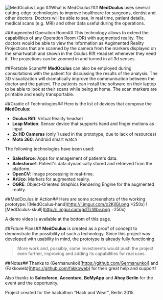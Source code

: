 ![MedOculus Logo](http://i.imgur.com/O7JMIVX.jpg)
##What is MedOculus?##
**MedOculus** uses several cutting-edge technologies to improve healthcare for surgeons, dentist and other doctors.
Doctors will be able to see, in real time, patient details, medical scans (e.g. MRI) and other data useful during the operations.

##Augmented Operation Room##
This technology allows to extend the capabilities of any Operation Room (OR) with augmented reality.
The doctors would be able to view the information as Augimented Reality Projections that are scanned by the camera from the markers displayed on the smartwatch and shown in the Oculus Rift Headset whenever they need it.
The projections can be zoomed in and turned in all 3d senses.

##Portable Scans##
**MedOculus** can also be employed during consultations with the patient for discussing the results of the analysis. The 3D visualization will dramatically improve the communication between the doctor and the patient.
The patients can install the software on their laptop to be able to look at their scans while being at home. The scan markers are printable and easily transportable.

##Cradle of Technologies##
Here is the list of devices that compose the **MedOculus**:
- **Oculus Rift**: Virtual Reality headset
- **Leap Motion**: Sensor device that supports hand and finger motions as input
- **2x HD Cameras** (only 1 used in the prototype, due to lack of resources)
- **Moto 360**: Android smart watch

The following technologies have been used:
- **Salesforce**: Apps for management of patient's data.
- **Salesforce1**: Patient's data dynamically stored and retrieved from the platform.
- **OpenCV**: Image processing in real-time.
- **ArUco**: Markers for augmented reality.
- **OGRE**: Object-Oriented Graphics Rendering Engine for the augmented reality.

##MedOculus in Action##
Here are some screenshots of the working prototype:
![MedOculus-hand](http://i.imgur.com/o2KjlGl.png =250x)
![MedOculus-skull](http://i.imgur.com/gdTLWby.png =250x)

A demo video is available at the bottom of this page.

##Future Plans##
**MedOculus** is created as a proof of concept to demonstrate the possibility of such a technology.
Since this project was developed with usability in mind, the prototype is already fully functioning.

> More work and, possibly, some investments would push the project even further, improving and adding its capabilities for real uses.

##Notes##
Thanks to (Germanunkol)[https://github.com/Germanunkol] and (Fakkoweb)[https://github.com/fakkoweb] for their great help and support!

Also thanks to **Salesforce**, **Accenture**, **BeMyApp** and **Ahoy Berlin** for the event and the opportunity.

Project created for the hackathon "Hack and Wear", Berlin 2015.
